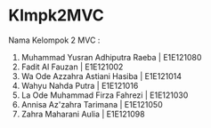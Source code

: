 # Klmpk2MVC

Nama Kelompok 2 MVC :
1. Muhammad Yusran Adhiputra Raeba | E1E121080
2. Fadit Al Fauzan                 | E1E121002
3. Wa Ode Azzahra Astiani Hasiba   | E1E121014
4. Wahyu Nahda Putra               | E1E121016
5. La Ode Muhammad Firza Fahrezi   | E1E121030
6. Annisa Az'zahra Tarimana        | E1E121050
7. Zahra Maharani Aulia            | E1E121098
